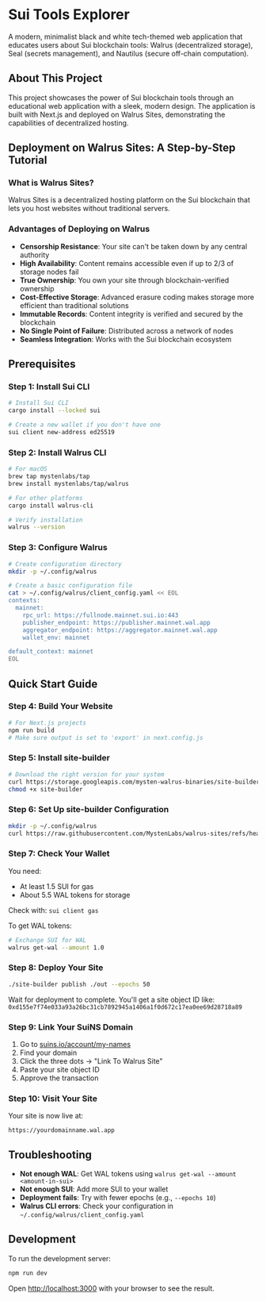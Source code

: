 # Sui Tools Explorer

A modern, minimalist black and white tech-themed web application that educates users about Sui blockchain tools: Walrus (decentralized storage), Seal (secrets management), and Nautilus (secure off-chain computation).

## About This Project

This project showcases the power of Sui blockchain tools through an educational web application with a sleek, modern design. The application is built with Next.js and deployed on Walrus Sites, demonstrating the capabilities of decentralized hosting.

## Deployment on Walrus Sites: A Step-by-Step Tutorial

### What is Walrus Sites?
Walrus Sites is a decentralized hosting platform on the Sui blockchain that lets you host websites without traditional servers.

### Advantages of Deploying on Walrus
- **Censorship Resistance**: Your site can't be taken down by any central authority
- **High Availability**: Content remains accessible even if up to 2/3 of storage nodes fail
- **True Ownership**: You own your site through blockchain-verified ownership
- **Cost-Effective Storage**: Advanced erasure coding makes storage more efficient than traditional solutions
- **Immutable Records**: Content integrity is verified and secured by the blockchain
- **No Single Point of Failure**: Distributed across a network of nodes
- **Seamless Integration**: Works with the Sui blockchain ecosystem

## Prerequisites

### Step 1: Install Sui CLI
```bash
# Install Sui CLI
cargo install --locked sui

# Create a new wallet if you don't have one
sui client new-address ed25519
```

### Step 2: Install Walrus CLI
```bash
# For macOS
brew tap mystenlabs/tap
brew install mystenlabs/tap/walrus

# For other platforms
cargo install walrus-cli

# Verify installation
walrus --version
```

### Step 3: Configure Walrus
```bash
# Create configuration directory
mkdir -p ~/.config/walrus

# Create a basic configuration file
cat > ~/.config/walrus/client_config.yaml << EOL
contexts:
  mainnet:
    rpc_url: https://fullnode.mainnet.sui.io:443
    publisher_endpoint: https://publisher.mainnet.wal.app
    aggregator_endpoint: https://aggregator.mainnet.wal.app
    wallet_env: mainnet

default_context: mainnet
EOL
```

## Quick Start Guide

### Step 4: Build Your Website
```bash
# For Next.js projects
npm run build
# Make sure output is set to 'export' in next.config.js
```

### Step 5: Install site-builder
```bash
# Download the right version for your system
curl https://storage.googleapis.com/mysten-walrus-binaries/site-builder-mainnet-latest-macos-arm64 -o site-builder
chmod +x site-builder
```

### Step 6: Set Up site-builder Configuration
```bash
mkdir -p ~/.config/walrus
curl https://raw.githubusercontent.com/MystenLabs/walrus-sites/refs/heads/mainnet/sites-config.yaml -o ~/.config/walrus/sites-config.yaml
```

### Step 7: Check Your Wallet
You need:
- At least 1.5 SUI for gas
- About 5.5 WAL tokens for storage

Check with: `sui client gas`

To get WAL tokens:
```bash
# Exchange SUI for WAL
walrus get-wal --amount 1.0
```

### Step 8: Deploy Your Site
```bash
./site-builder publish ./out --epochs 50
```
Wait for deployment to complete. You'll get a site object ID like:
`0xd155e7f74e033a93a26bc31cb7892945a1406a1f0d672c17ea0ee69d28718a89`

### Step 9: Link Your SuiNS Domain
1. Go to [suins.io/account/my-names](https://suins.io/account/my-names)
2. Find your domain
3. Click the three dots → "Link To Walrus Site"
4. Paste your site object ID
5. Approve the transaction

### Step 10: Visit Your Site
Your site is now live at:
```
https://yourdomainname.wal.app
```

## Troubleshooting
- **Not enough WAL**: Get WAL tokens using `walrus get-wal --amount <amount-in-sui>`
- **Not enough SUI**: Add more SUI to your wallet
- **Deployment fails**: Try with fewer epochs (e.g., `--epochs 10`)
- **Walrus CLI errors**: Check your configuration in `~/.config/walrus/client_config.yaml`

## Development

To run the development server:

```bash
npm run dev
```

Open [http://localhost:3000](http://localhost:3000) with your browser to see the result.

